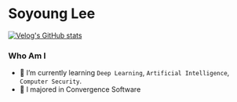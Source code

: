# Soyoung Lee
[![Velog's GitHub stats](https://velog-readme-stats.vercel.app/api/badge?name=llleeeso)](https://velog.io/@llleeeso)

### Who Am I

- 🌱 I’m currently learning `Deep Learning`, `Artificial Intelligence`, `Computer Security`.
- 🥇 I majored in Convergence Software
